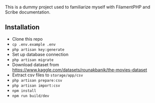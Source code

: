 This is a dummy project used to familiarize myself with FilamentPHP and Scribe documentation.

## Installation

- Clone this repo
- `cp .env.example .env`
- `php artisan key:generate`
- Set up database connection
- `php artisan migrate`
- Download dataset from https://www.kaggle.com/datasets/rounakbanik/the-movies-dataset
- Extract csv files to `storage/app/csv`
- `php artisan prepare:csv`
- `php artisan import:csv`
- `npm install`
- `npm run build/dev`
